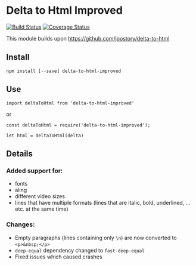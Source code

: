 # Delta to Html Improved

[![Build Status](https://travis-ci.org/joostory/delta-to-html.svg?branch=master)](https://travis-ci.org/joostory/delta-to-html)
[![Coverage Status](https://coveralls.io/repos/github/joostory/delta-to-html/badge.svg?branch=master)](https://coveralls.io/github/joostory/delta-to-html?branch=master)

This module builds upon https://github.com/joostory/delta-to-html

## Install

```
npm install [--save] delta-to-html-improved
```

## Use

```
import deltaToHtml from 'delta-to-html-improved'
```

or

```
const deltaToHtml = require('delta-to-html-improved');

let html = deltaToHtml(delta)
```

## Details

### Added support for:

- fonts
- aling
- different video sizes
- lines that have multiple formats (lines that are italic, bold, underlined, ... etc. at the same time)

### Changes:

- Empty paragraphs (lines containing only `\n`) are now converted to `<p>&nbsp;</p>`
- `deep-equal` dependency changed to `fast-deep-equal`
- Fixed issues which caused crashes
